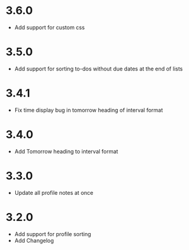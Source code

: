 # 3.6.0
- Add support for custom css

# 3.5.0
- Add support for sorting to-dos without due dates at the end of lists

# 3.4.1 
- Fix time display bug in tomorrow heading of interval format

# 3.4.0 
- Add Tomorrow heading to interval format

# 3.3.0
- Update all profile notes at once

# 3.2.0
- Add support for profile sorting
- Add Changelog
